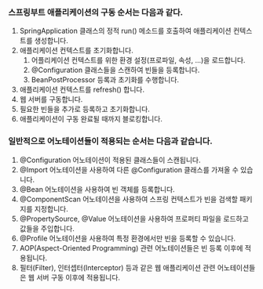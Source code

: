 ### 스프링부트 애플리케이션의 구동 순서는 다음과 같다.

1. SpringApplication 클래스의 정적 run() 메소드를 호출하여 애플리케이션 컨텍스트를 생성합니다.
2. 애플리케이션 컨텍스트를 초기화합니다.
   1. 어플리케이션 컨텍스트를 위한 환경 설정(프로파일, 속성, ...)을 로드합니다.
   2. @Configuration 클래스들을 스캔하여 빈들을 등록합니다.
   3. BeanPostProcessor 등록과 초기화를 수행합니다. 
3. 애플리케이션 컨텍스트를 refresh() 합니다. 
4. 웹 서버를 구동합니다. 
5. 필요한 빈들을 추가로 등록하고 초기화합니다. 
6. 애플리케이션이 구동 완료될 때까지 블로킹합니다. 
 
### 일반적으로 어노테이션들이 적용되는 순서는 다음과 같습니다.

1. @Configuration 어노테이션이 적용된 클래스들이 스캔됩니다.
2. @Import 어노테이션을 사용하여 다른 @Configuration 클래스를 가져올 수 있습니다.
3. @Bean 어노테이션을 사용하여 빈 객체를 등록합니다.
4. @ComponentScan 어노테이션을 사용하여 스프링 컨텍스트가 빈을 검색할 패키지를 지정합니다.
5. @PropertySource, @Value 어노테이션을 사용하여 프로퍼티 파일을 로드하고 값들을 주입합니다.
6. @Profile 어노테이션을 사용하여 특정 환경에서만 빈을 등록할 수 있습니다.
7. AOP(Aspect-Oriented Programming) 관련 어노테이션들은 빈 등록 이후에 적용됩니다.
8. 필터(Filter), 인터셉터(Interceptor) 등과 같은 웹 애플리케이션 관련 어노테이션들은 웹 서버 구동 이후에 적용됩니다.